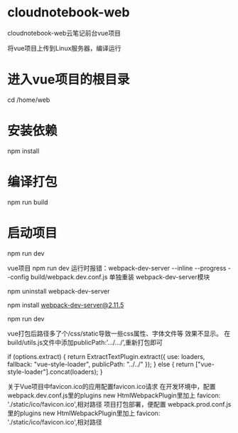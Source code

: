 # cloudnotebook-web
cloudnotebook-web云笔记前台vue项目

将vue项目上传到Linux服务器，编译运行
# 进入vue项目的根目录
  cd /home/web
# 安装依赖
  npm install
# 编译打包
  npm run build
# 启动项目
  npm run dev

vue项目 npm run dev 运行时报错：webpack-dev-server --inline --progress --config build/webpack.dev.conf.js
单独重装 webpack-dev-server模块

npm uninstall webpack-dev-server

npm install webpack-dev-server@2.11.5

npm run dev

vue打包后路径多了个/css/static导致一些css属性、字体文件等 效果不显示。
在build/utils.js文件中添加publicPath:’…/…/’,重新打包即可

if (options.extract) {
  return ExtractTextPlugin.extract({
	use: loaders,
	fallback: "vue-style-loader",
	publicPath: "../../"
  });
} else {
  return ["vue-style-loader"].concat(loaders);
}

关于Vue项目中favicon.ico的应用配置favicon.ico请求
在开发环境中，配置 webpack.dev.conf.js里的plugins
new HtmlWebpackPlugin里加上 favicon: './static/ico/favicon.ico',相对路径
项目打包部署，便配置 webpack.prod.conf.js里的plugins
new HtmlWebpackPlugin里加上 favicon: './static/ico/favicon.ico',相对路径
